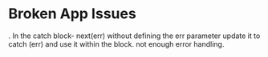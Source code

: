 # Broken App Issues
. In the catch block- next(err) without defining the err parameter
    update it to catch (err) and use it within the block. 
    not enough error handling. 
    
